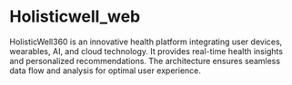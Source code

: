 # Holisticwell_web
HolisticWell360 is an innovative health platform integrating user devices, wearables, AI, and cloud technology. It provides real-time health insights and personalized recommendations. The architecture ensures seamless data flow and analysis for optimal user experience.
